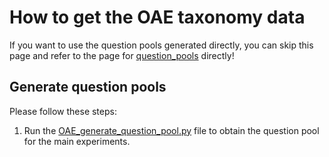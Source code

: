 # How to get the OAE taxonomy data
If you want to use the question pools generated directly, you can skip this page and refer to the page for [question_pools](https://github.com/ysunbp/TaxoGlimpse/tree/main/question_pools) directly!
## Generate question pools
Please follow these steps: <br>
1. Run the [OAE_generate_question_pool.py](./scripts/OAE_generate_question_pool.py) file to obtain the question pool for the main experiments.

